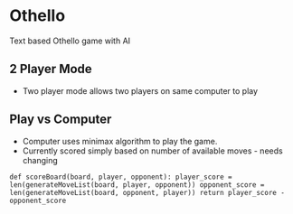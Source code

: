 # Othello

Text based Othello game with AI

## 2 Player Mode
- Two player mode allows two players on same computer to play

## Play vs Computer
- Computer uses minimax algorithm to play the game.
- Currently scored simply based on number of available moves - needs changing

`def scoreBoard(board, player, opponent):
    player_score = len(generateMoveList(board, player, opponent))
    opponent_score = len(generateMoveList(board, opponent, player))
    return player_score -  opponent_score
`
